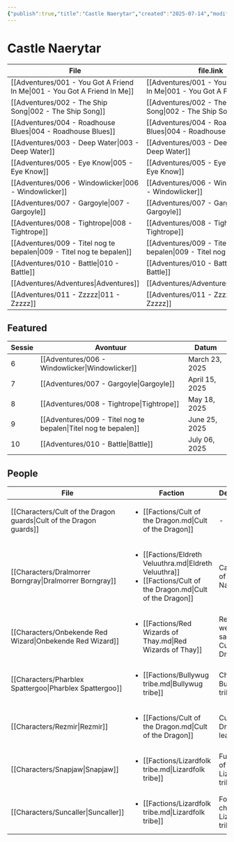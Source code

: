 ```yaml
---
{"publish":true,"title":"Castle Naerytar","created":"2025-07-14","modified":"2025-07-16T11:46:14.476+02:00","cssclasses":""}
---
```


# Castle Naerytar
| File                                                                      | file.link                                                                 | file.path                                          |
| ------------------------------------------------------------------------- | ------------------------------------------------------------------------- | -------------------------------------------------- |
| [[Adventures/001 - You Got A Friend In Me\|001 - You Got A Friend In Me]] | [[Adventures/001 - You Got A Friend In Me\|001 - You Got A Friend In Me]] | content/Adventures/001 - You Got A Friend In Me.md |
| [[Adventures/002 - The Ship Song\|002 - The Ship Song]]                   | [[Adventures/002 - The Ship Song\|002 - The Ship Song]]                   | content/Adventures/002 - The Ship Song.md          |
| [[Adventures/004 - Roadhouse Blues\|004 - Roadhouse Blues]]               | [[Adventures/004 - Roadhouse Blues\|004 - Roadhouse Blues]]               | content/Adventures/004 - Roadhouse Blues.md        |
| [[Adventures/003 - Deep Water\|003 - Deep Water]]                         | [[Adventures/003 - Deep Water\|003 - Deep Water]]                         | content/Adventures/003 - Deep Water.md             |
| [[Adventures/005 - Eye Know\|005 - Eye Know]]                             | [[Adventures/005 - Eye Know\|005 - Eye Know]]                             | content/Adventures/005 - Eye Know.md               |
| [[Adventures/006 - Windowlicker\|006 - Windowlicker]]                     | [[Adventures/006 - Windowlicker\|006 - Windowlicker]]                     | content/Adventures/006 - Windowlicker.md           |
| [[Adventures/007 - Gargoyle\|007 - Gargoyle]]                             | [[Adventures/007 - Gargoyle\|007 - Gargoyle]]                             | content/Adventures/007 - Gargoyle.md               |
| [[Adventures/008 - Tightrope\|008 - Tightrope]]                           | [[Adventures/008 - Tightrope\|008 - Tightrope]]                           | content/Adventures/008 - Tightrope.md              |
| [[Adventures/009 - Titel nog te bepalen\|009 - Titel nog te bepalen]]     | [[Adventures/009 - Titel nog te bepalen\|009 - Titel nog te bepalen]]     | content/Adventures/009 - Titel nog te bepalen.md   |
| [[Adventures/010 - Battle\|010 - Battle]]                                 | [[Adventures/010 - Battle\|010 - Battle]]                                 | content/Adventures/010 - Battle.md                 |
| [[Adventures/Adventures\|Adventures]]                                     | [[Adventures/Adventures\|Adventures]]                                     | content/Adventures/Adventures.md                   |
| [[Adventures/011 - Zzzzz\|011 - Zzzzz]]                                   | [[Adventures/011 - Zzzzz\|011 - Zzzzz]]                                   | content/Adventures/011 - Zzzzz.md                  |

## Featured
| Sessie | Avontuur                                                                   | Datum          |
| ------ | -------------------------------------------------------------------------- | -------------- |
| 6      | [[Adventures/006 - Windowlicker\|Windowlicker]]                 | March 23, 2025 |
| 7      | [[Adventures/007 - Gargoyle\|Gargoyle]]                         | April 15, 2025 |
| 8      | [[Adventures/008 - Tightrope\|Tightrope]]                       | May 18, 2025   |
| 9      | [[Adventures/009 - Titel nog te bepalen\|Titel nog te bepalen]] | June 25, 2025  |
| 10     | [[Adventures/010 - Battle\|Battle]]                             | July 06, 2025  |

## People
| File                                                                           | Faction                                                                                                                                                 | Description                                   |
| ------------------------------------------------------------------------------ | ------------------------------------------------------------------------------------------------------------------------------------------------------- | --------------------------------------------- |
| [[Characters/Cult of the Dragon guards\|Cult of the Dragon guards]] | <ul><li>[[Factions/Cult of the Dragon.md\\|Cult of the Dragon]]</li></ul>                                                                       | \-                                            |
| [[Characters/Dralmorrer Borngray\|Dralmorrer Borngray]]             | <ul><li>[[Factions/Eldreth Veluuthra.md\\|Eldreth Veluuthra]]</li><li>[[Factions/Cult of the Dragon.md\\|Cult of the Dragon]]</li></ul> | Caretaker of Castle Naerytar                  |
| [[Characters/Onbekende Red Wizard\|Onbekende Red Wizard]]           | <ul><li>[[Factions/Red Wizards of Thay.md\\|Red Wizards of Thay]]</li></ul>                                                                     | Red wizard werkt samen met Cult of the Dragon |
| [[Characters/Pharblex Spattergoo\|Pharblex Spattergoo]]             | <ul><li>[[Factions/Bullywug tribe.md\\|Bullywug tribe]]</li></ul>                                                                               | Chief of Bullywug tribe                       |
| [[Characters/Rezmir\|Rezmir]]                                       | <ul><li>[[Factions/Cult of the Dragon.md\\|Cult of the Dragon]]</li></ul>                                                                       | Cult of the Dragon leader                     |
| [[Characters/Snapjaw\|Snapjaw]]                                     | <ul><li>[[Factions/Lizardfolk tribe.md\\|Lizardfolk tribe]]</li></ul>                                                                           | Future chief of the Lizardmen tribe           |
| [[Characters/Suncaller\|Suncaller]]                                 | <ul><li>[[Factions/Lizardfolk tribe.md\\|Lizardfolk tribe]]</li></ul>                                                                           | Former chief of Lizardfolk tribe              |

